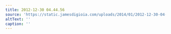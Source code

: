 ```yaml
---
title: 2012-12-30 04.44.56
source: 'https://static.jamesdigioia.com/uploads/2014/01/2012-12-30-04-44-56-scaled.jpg'
altText: ''
caption: ''
---
```


